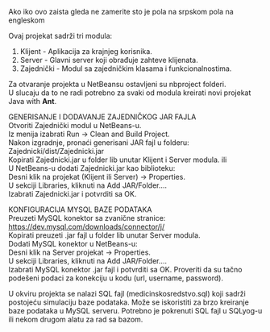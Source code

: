 Ako iko ovo zaista gleda ne zamerite sto je pola na srpskom pola na engleskom  
  
Ovaj projekat sadrži tri modula:  
1) Klijent - Aplikacija za krajnjeg korisnika.  
2) Server - Glavni server koji obrađuje zahteve klijenata.  
3) Zajednički - Modul sa zajedničkim klasama i funkcionalnostima.  
  
Za otvaranje projekta u NetBeansu ostavljeni su nbproject folderi.  
U slucaju da to ne radi potrebno za svaki od modula kreirati novi projekat Java with **Ant**.  
  
GENERISANJE I DODAVANJE ZAJEDNIČKOG JAR FAJLA  
  Otvoriti Zajednički modul u NetBeans-u.  
  Iz menija izabrati Run → Clean and Build Project.  
  Nakon izgradnje, pronaći generisani JAR fajl u folderu: Zajednicki/dist/Zajednicki.jar  
  Kopirati Zajednicki.jar u folder lib unutar Klijent i Server modula. ili  
  U NetBeans-u dodati Zajednicki.jar kao biblioteku:  
    Desni klik na projekat (Klijent ili Server) → Properties.  
    U sekciji Libraries, kliknuti na Add JAR/Folder....  
    Izabrati Zajednicki.jar i potvrditi sa OK.  
  
KONFIGURACIJA MYSQL BAZE PODATAKA  
  Preuzeti MySQL konektor sa zvanične stranice:  
    https://dev.mysql.com/downloads/connector/j/  
Kopirati preuzeti .jar fajl u folder lib unutar Server modula.  
Dodati MySQL konektor u NetBeans-u:  
Desni klik na Server projekat → Properties.  
U sekciji Libraries, kliknuti na Add JAR/Folder....  
Izabrati MySQL konektor .jar fajl i potvrditi sa OK.
Proveriti da su tačno podešeni podaci za konekciju u kodu (url, username, password).

U okviru projekta se nalazi SQL fajl (medicinskosredstvo.sql) koji sadrži postojeću simulaciju baze podataka.
Može se iskoristiti za brzo kreiranje baze podataka u MySQL serveru.
Potrebno je pokrenuti SQL fajl u SQLyog-u ili nekom drugom alatu za rad sa bazom.

